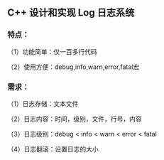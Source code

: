 ## C++ 设计和实现 Log 日志系统



### 特点：

（1）功能简单：仅一百多行代码

（2）使用方便：debug,info,warn,error,fatal宏



### 需求：

（1）日志存储：文本文件

（2）日志内容：时间，级别，文件，行号，内容

（3）日志级别：debug < info < warn < error < fatal

（4）日志翻滚：设置日志的大小



